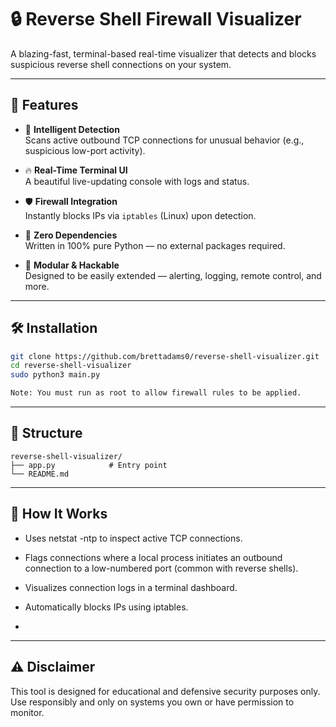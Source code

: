 # 🔒 Reverse Shell Firewall Visualizer

A blazing-fast, terminal-based real-time visualizer that detects and blocks suspicious reverse shell connections on your system.

---

## 🚀 Features

- 🧠 **Intelligent Detection**  
  Scans active outbound TCP connections for unusual behavior (e.g., suspicious low-port activity).

- 🔥 **Real-Time Terminal UI**  
  A beautiful live-updating console with logs and status.

- 🛡️ **Firewall Integration**  
  Instantly blocks IPs via `iptables` (Linux) upon detection.

- 🧱 **Zero Dependencies**  
  Written in 100% pure Python — no external packages required.

- 🧩 **Modular & Hackable**  
  Designed to be easily extended — alerting, logging, remote control, and more.

---

## 🛠️ Installation

```bash
git clone https://github.com/brettadams0/reverse-shell-visualizer.git
cd reverse-shell-visualizer
sudo python3 main.py

Note: You must run as root to allow firewall rules to be applied.
```
---

## 📂 Structure
```
reverse-shell-visualizer/
├── app.py            # Entry point
└── README.md
```
---

## 🧠 How It Works
- Uses netstat -ntp to inspect active TCP connections.

- Flags connections where a local process initiates an outbound connection to a low-numbered port (common with reverse shells).

- Visualizes connection logs in a terminal dashboard.

- Automatically blocks IPs using iptables.
- 
---

## ⚠️ Disclaimer
This tool is designed for educational and defensive security purposes only. Use responsibly and only on systems you own or have permission to monitor.
